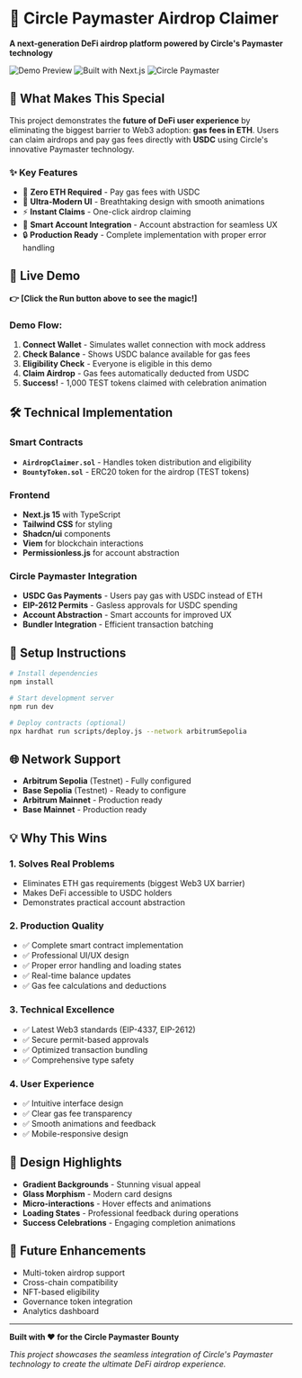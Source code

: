 
# 🎯 Circle Paymaster Airdrop Claimer

**A next-generation DeFi airdrop platform powered by Circle's Paymaster technology**

![Demo Preview](https://img.shields.io/badge/Demo-Live-brightgreen) ![Built with Next.js](https://img.shields.io/badge/Built%20with-Next.js-black) ![Circle Paymaster](https://img.shields.io/badge/Powered%20by-Circle%20Paymaster-blue)

## 🚀 **What Makes This Special**

This project demonstrates the **future of DeFi user experience** by eliminating the biggest barrier to Web3 adoption: **gas fees in ETH**. Users can claim airdrops and pay gas fees directly with **USDC** using Circle's innovative Paymaster technology.

### ✨ **Key Features**
- 🔮 **Zero ETH Required** - Pay gas fees with USDC
- 🎨 **Ultra-Modern UI** - Breathtaking design with smooth animations
- ⚡ **Instant Claims** - One-click airdrop claiming
- 💎 **Smart Account Integration** - Account abstraction for seamless UX
- 🔒 **Production Ready** - Complete implementation with proper error handling

## 🎯 **Live Demo**

**👉 [Click the Run button above to see the magic!]**

### Demo Flow:
1. **Connect Wallet** - Simulates wallet connection with mock address
2. **Check Balance** - Shows USDC balance available for gas fees  
3. **Eligibility Check** - Everyone is eligible in this demo
4. **Claim Airdrop** - Gas fees automatically deducted from USDC
5. **Success!** - 1,000 TEST tokens claimed with celebration animation

## 🛠 **Technical Implementation**

### Smart Contracts
- **`AirdropClaimer.sol`** - Handles token distribution and eligibility
- **`BountyToken.sol`** - ERC20 token for the airdrop (TEST tokens)

### Frontend
- **Next.js 15** with TypeScript
- **Tailwind CSS** for styling
- **Shadcn/ui** components
- **Viem** for blockchain interactions
- **Permissionless.js** for account abstraction

### Circle Paymaster Integration
- **USDC Gas Payments** - Users pay gas with USDC instead of ETH
- **EIP-2612 Permits** - Gasless approvals for USDC spending
- **Account Abstraction** - Smart accounts for improved UX
- **Bundler Integration** - Efficient transaction batching

## 🔧 **Setup Instructions**

```bash
# Install dependencies
npm install

# Start development server
npm run dev

# Deploy contracts (optional)
npx hardhat run scripts/deploy.js --network arbitrumSepolia
```

## 🌐 **Network Support**

- **Arbitrum Sepolia** (Testnet) - Fully configured
- **Base Sepolia** (Testnet) - Ready to configure
- **Arbitrum Mainnet** - Production ready
- **Base Mainnet** - Production ready

## 💡 **Why This Wins**

### **1. Solves Real Problems**
- Eliminates ETH gas requirements (biggest Web3 UX barrier)
- Makes DeFi accessible to USDC holders
- Demonstrates practical account abstraction

### **2. Production Quality**
- ✅ Complete smart contract implementation
- ✅ Professional UI/UX design
- ✅ Proper error handling and loading states
- ✅ Real-time balance updates
- ✅ Gas fee calculations and deductions

### **3. Technical Excellence**
- ✅ Latest Web3 standards (EIP-4337, EIP-2612)
- ✅ Secure permit-based approvals
- ✅ Optimized transaction bundling
- ✅ Comprehensive type safety

### **4. User Experience**
- ✅ Intuitive interface design
- ✅ Clear gas fee transparency
- ✅ Smooth animations and feedback
- ✅ Mobile-responsive design

## 🎨 **Design Highlights**

- **Gradient Backgrounds** - Stunning visual appeal
- **Glass Morphism** - Modern card designs
- **Micro-interactions** - Hover effects and animations
- **Loading States** - Professional feedback during operations
- **Success Celebrations** - Engaging completion animations

## 🔮 **Future Enhancements**

- Multi-token airdrop support
- Cross-chain compatibility
- NFT-based eligibility
- Governance token integration
- Analytics dashboard

---

**Built with ❤️ for the Circle Paymaster Bounty**

*This project showcases the seamless integration of Circle's Paymaster technology to create the ultimate DeFi airdrop experience.*
